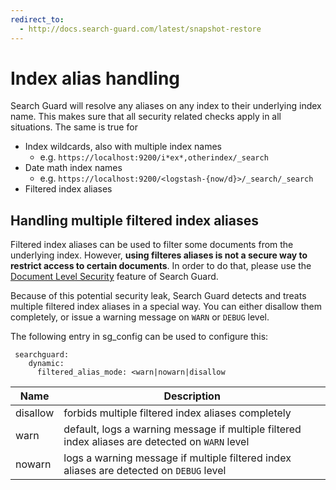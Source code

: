 ```yaml
---
redirect_to:
  - http://docs.search-guard.com/latest/snapshot-restore
---
```


<!---
Copryight 2017 floragunn GmbH
-->

# Index alias handling

Search Guard will resolve any aliases on any index to their underlying index name. This makes sure that all security related checks apply in all situations. The same is true for 

* Index wildcards, also with multiple index names
  * e.g. `https://localhost:9200/i*ex*,otherindex/_search` 
* Date math index names
  * e.g.  `https://localhost:9200/<logstash-{now/d}>/_search/_search`
* Filtered index aliases 

## Handling multiple filtered index aliases

Filtered index aliases can be used to filter some documents from the underlying index. However, **using filteres aliases is not a secure way to restrict access to certain documents**. In order to do that, please use the [Document Level Security](dlsfls.md) feature of Search Guard.

Because of this potential security leak, Search Guard detects and treats multiple filtered index aliases in a special way. You can either disallow them completely, or issue a warning message on `WARN` or `DEBUG` level.

The following entry in sg_config can be used to configure this:

```
 searchguard:
    dynamic:		    
      filtered_alias_mode: <warn|nowarn|disallow
```

| Name  | Description  |
|---|---|
| disallow | forbids multiple filtered index aliases completely |
| warn | default, logs a warning message if multiple filtered index aliases are detected on `WARN` level |
| nowarn | logs a warning message if multiple filtered index aliases are detected on `DEBUG` level |      